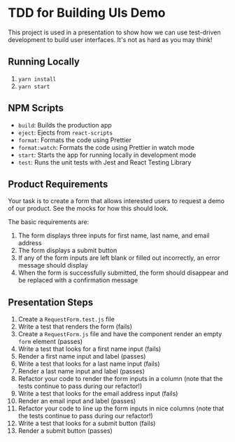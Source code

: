 # TDD for Building UIs Demo

This project is used in a presentation to show how we can use test-driven development to build user interfaces. It's not as hard as you may think!

## Running Locally

1. `yarn install`
2. `yarn start`

## NPM Scripts

- `build`: Builds the production app
- `eject`: Ejects from `react-scripts`
- `format`: Formats the code using Prettier
- `format:watch`: Formats the code using Prettier in watch mode
- `start`: Starts the app for running locally in development mode
- `test`: Runs the unit tests with Jest and React Testing Library

## Product Requirements

Your task is to create a form that allows interested users to request a demo of our product. See the mocks for how this should look.

The basic requirements are:
1. The form displays three inputs for first name, last name, and email address
2. The form displays a submit button
3. If any of the form inputs are left blank or filled out incorrectly, an error message should display
4. When the form is successfully submitted, the form should disappear and be replaced with a confirmation message

## Presentation Steps

1. Create a `RequestForm.test.js` file
2. Write a test that renders the form (fails)
3. Create a `RequestForm.js` file and have the component render an empty `form` element (passes)
4. Write a test that looks for a first name input (fails)
5. Render a first name input and label (passes)
6. Write a test that looks for a last name input (fails)
7. Render a last name input and label (passes)
8. Refactor your code to render the form inputs in a column (note that the tests continue to pass during our refactor!)
9. Write a test that looks for the email address input (fails)
10. Render an email input and label (passes)
11. Refactor your code to line up the form inputs in nice columns (note that the tests continue to pass during our refactor!)
12. Write a test that looks for a submit button (fails)
13. Render a submit button (passes)
